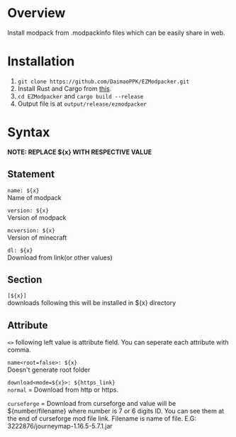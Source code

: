 # Overview
Install modpack from .modpackinfo files which can be easily share in web.

# Installation
1. ```git clone https://github.com/DaimaoPPK/EZModpacker.git```
2. Install Rust and Cargo from [this](https://www.rust-lang.org/tools/install).
3. ```cd EZModpacker``` and ```cargo build --release```
4. Output file is at `output/release/ezmodpacker`

# Syntax
**NOTE: REPLACE ${x} WITH RESPECTIVE VALUE**

## Statement
```name: ${x}```  
Name of modpack

```version: ${x}```  
Version of modpack

```mcversion: ${x}```  
Version of minecraft

```dl: ${x}```  
Download from link(or other values)

## Section
```[${x}]```  
downloads following this will be installed in ${x} directory

## Attribute
`<>` following left value is attribute field. You can seperate each attribute with comma.

```name<root=false>: ${x}```  
Doesn't generate root folder

```download<mode=${x}>: ${https_link}```  
`normal` = Download from http or https.

`curseforge` = Download from curseforge and value will be ${number/filename} where number is 7 or 6 digits ID. You can see them at the end of curseforge mod file link. Filename is name of file. 
E.G:  3222876/journeymap-1.16.5-5.7.1.jar